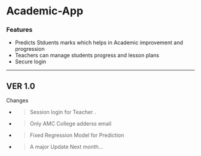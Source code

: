 # Academic-App


### Features

- Predicts Stduents marks which helps in Academic improvement and progression 
- Teachers can manage students progress and lesson plans 
- Secure login 




 ---
 VER 1.0
 ---
Changes 
 - > Session login for Teacher .
 - > Only AMC College adderss email 
 - > Fixed Regression Model for Prediction 
 - > A major Update Next month...

